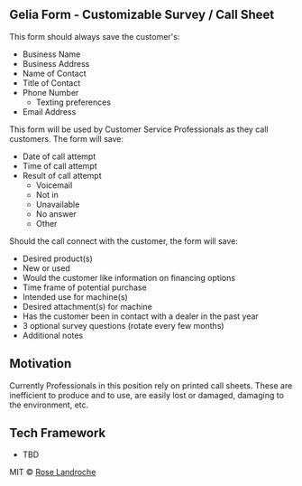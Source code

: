 ## Gelia Form - Customizable Survey / Call Sheet

This form should always save the customer's:
- Business Name
- Business Address
- Name of Contact
- Title of Contact
- Phone Number
    - Texting preferences
- Email Address

This form will be used by Customer Service Professionals as they call customers. The form will save:
- Date of call attempt
- Time of call attempt
- Result of call attempt
    - Voicemail
    - Not in
    - Unavailable
    - No answer
    - Other

Should the call connect with the customer, the form will save:
- Desired product(s)
- New or used
- Would the customer like information on financing options
- Time frame of potential purchase
- Intended use for machine(s)
- Desired attachment(s) for machine
- Has the customer been in contact with a dealer in the past year
- 3 optional survey questions (rotate every few months)
- Additional notes

## Motivation

Currently Professionals in this position rely on printed call sheets. These are inefficient to produce and to use, are easily lost or damaged, damaging to the environment, etc.

## Tech Framework

- TBD


MIT © [Rose Landroche]()